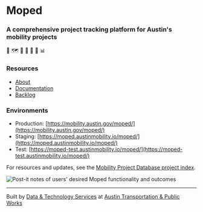 # Moped
### A comprehensive project tracking platform for Austin's mobility projects 
🛵 🗺 👷 🚌 🚧 🚴 📊  

### Resources
- [About](https://austinmobility.io/products/5086)
- [Documentation](https://atd-dts.gitbook.io/moped-documentation)
- [Backlog](https://github.com/cityofaustin/atd-data-tech/issues?q=is%3Aopen+label%3A%22Product%3A+Moped%22+-label%3A%22Workgroup%3A+TPW%22)

### Environments
- Production: [https://mobility.austin.gov/moped/](https://mobility.austin.gov/moped/)
- Staging: [https://moped.austinmobility.io/moped/](https://moped.austinmobility.io/moped/)
- Test: [https://moped-test.austinmobility.io/moped/](https://moped-test.austinmobility.io/moped/)

For resources and updates, see the [Mobility Project Database project index](https://github.com/cityofaustin/atd-data-tech/issues/307). 

![Post-it notes of users' desired Moped functionality and outcomes](https://user-images.githubusercontent.com/1463708/62583080-58614e80-b874-11e9-850d-2a8bda07c0fc.jpeg)

---
Built by [Data & Technology Services](https://austinmobility.io/) at [Austin Transportation & Public Works](https://www.austintexas.gov/department/transportation-public-works)
